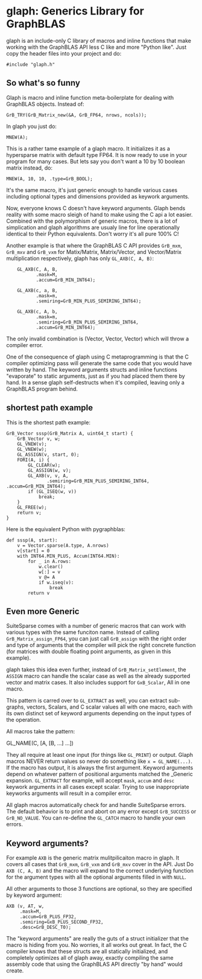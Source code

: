 # glaph: Generics Library for GraphBLAS

glaph is an include-only C library of macros and inline functions that
make working with the GraphBLAS API less C like and more "Python
like".  Just copy the header files into your project and do:

    #include "glaph.h"

## So what's so funny

Glaph is macro and inline function meta-boilerplate for dealing with
GraphBLAS objects.  Instead of:

    GrB_TRY(GrB_Matrix_new(&A, GrB_FP64, nrows, ncols));
    
In glaph you just do:

    MNEW(A);
    
This is a rather tame example of a glaph macro.  It initializes it as
a hypersparse matrix with default type FP64.  It is now ready to use
in your program for many cases.  But lets say you don't want a 10 by
10 boolean matrix instead, do:

    MNEW(A, 10, 10, .type=GrB_BOOL);
    
It's the same macro, it's just generic enough to handle various cases
including optional types and dimensions provided as keywork arguments.

Now, everyone knows C doesn't have keyword arguments.  Glaph bends
reality with some macro sleigh of hand to make using the C api a lot
easier.  Combined with the polymorphism of generic macros, there is a
lot of simplication and glaph algorithms are usualy line for line
operationally identical to their Python equivalents.  Don't worry it's
all pure 100% C!

Another example is that where the GraphBLAS C API provides `GrB_mxm`,
`GrB_mxv` and `GrB_vxm` for Matix/Matrix, Matrix/Vector, and
Vector/Matrix multiplication respectively, glaph has only `GL_AXB(C,
A, B)`:

        GL_AXB(C, A, B,
               .mask=M,
               .accum=GrB_MIN_INT64);
               
        GL_AXB(c, a, B,
               .mask=m,
               .semiring=GrB_MIN_PLUS_SEMIRING_INT64);

        GL_AXB(c, A, b,
               .mask=m,
               .semiring=GrB_MIN_PLUS_SEMIRING_INT64, 
               .accum=GrB_MIN_INT64);
               
The only invalid combination is (Vector, Vector, Vector) which will
throw a compiler error.

One of the consequence of glaph using C metaprogramming is that the C
compiler optimizing pass will generate the same code that you would
have written by hand.  The keyword arguments structs and inline
functions "evaporate" to static arguments, just as if you had placed
them there by hand.  In a sense glaph self-destructs when it's
compiled, leaving only a GraphBLAS program behind.

## shortest path example

This is the shortest path example:

    GrB_Vector sssp(GrB_Matrix A, uint64_t start) {
        GrB_Vector v, w;
        GL_VNEW(v);
        GL_VNEW(w);
        GL_ASSIGN(v, start, 0);
        FORI(A, i) {
            GL_CLEAR(w);
            GL_ASSIGN(w, v);
            GL_AXB(v, v, A,
                   .semiring=GrB_MIN_PLUS_SEMIRING_INT64, .accum=GrB_MIN_INT64);
            if (GL_ISEQ(w, v))
                break;
        }
        GL_FREE(w);
        return v;
    }

Here is the equivalent Python with pygraphblas:

    def sssp(A, start):
        v = Vector.sparse(A.type, A.nrows)
        v[start] = 0
        with INT64.MIN_PLUS, Accum(INT64.MIN):
            for _ in A.rows:
                w.clear()
                w[:] = v
                v @= A
                if w.iseq(v):
                    break
            return v

## Even more Generic

SuiteSparse comes with a number of generic macros that can work with
various types with the same funciton name.  Instead of calling
`GrB_Matrix_assign_FP64`, you can just call `GrB_assign` with the
right order and type of arguments that the compiler will pick the
right concrete function (for matrices with double floating point
arguments, as given in this example).

glaph takes this idea even further, instead of
`GrB_Matrix_setElement`, the `ASSIGN` macro can handle the scalar case
as well as the already supported vector and matrix cases.  It also
includes support for `GxB_Scalar`, All in one macro.

This pattern is carred over to `GL_EXTRACT` as well, you can extract
sub-graphs, vectors, Scalars, and C scalar values all with one macro,
each with its own distinct set of keyword arguments depending on the
input types of the operation.

All macros take the pattern:

   GL_NAME(C, [A, [B, ...] ...])
   
They all require at least one input (for things like `GL_PRINT`) or
output.  Glaph macros NEVER return values so never do something like
`x = GL_NAME(...)`.  If the macro has output, it is always the first
argument.  Keyword arguments depend on whatever pattern of positional
arguments matched the _Generic expansion.  `GL_EXTRACT` for example,
will accept `mask`, `accum` and `desc` keywork arguments in all cases
except scalar.  Trying to use inappropriate keyworks arguments will
result in a compiler error.

All glaph macros automatically check for and handle SuiteSparse
errors.  The default behavior is to print and abort on any error
except `GrB_SUCCESS` or `GrB_NO_VALUE`.  You can re-define the
`GL_CATCH` macro to handle your own errors.

## Keyword arguments?

For example `AXB` is the generic matrix mulitpilicaiton macro in
glaph.  It covers all cases that `GrB_mxm`, `GrB_vxm` and `GrB_mxv`
cover in the API.  Just Do `AXB (C, A, B)` and the macro will expand
to the correct underlying function for the argument types with all the
optional arguments filled in with `NULL`.

All other arguments to those 3 functions are optional, so they are
specified by keyword argument:

    AXB (v, AT, w,
         .mask=M,
         .accum=GrB_PLUS_FP32,
         .semiring=GxB_PLUS_SECOND_FP32,
         .desc=GrB_DESC_T0);

The "keyword arguments" are really the guts of a struct initializer
that the macro is hiding from you.  No worries, it all works out
great.  In fact, the C compiler knows that these structs are all
statically initialized, and completely optimizes all of glaph away,
exactly compiling the same assembly code that using the GraphBLAS API
directly "by hand" would create.
